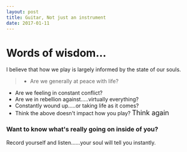 ```yaml
---
layout: post
title: Guitar, Not just an instrument
date: 2017-01-11
---
```


# Words of wisdom...
I believe that how we play is largely informed by the state of our souls.
> * Are we generally at peace with life? 
* Are we feeling in constant conflict?
* Are we in rebellion against.....virtually everything?
* Constantly wound up.....or taking life as it comes? 
* Think the above doesn't impact how you play? 
<font size="4">Think again</font>

### Want to know what's really going on inside of you? 
Record yourself and listen......your soul will tell you instantly.


